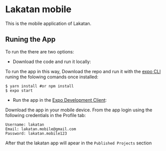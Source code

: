 # Lakatan mobile
This is the mobile application of Lakatan.

## Runing the App
To run the there are two options:

- Download the code and run it locally:

To run the app in this way, Download the repo and run it with the [expo CLI](https://docs.expo.io/workflow/expo-cli/) runing the folowing comands once installed:

    $ yarn install #or npm install
    $ expo start

- Run the app in the [Expo Development Client](https://expo.io/tools#client):

Download the app in your mobile device. From the app login using the following credentials in the Profile tab:

    Username: lakatan
    Email: lakatan.mobile@gmail.com
    Password: lakatan.mobile123

After that the lakatan app will apear in the `Published Projects` section
